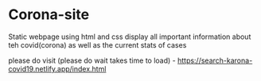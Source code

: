 # Corona-site
Static webpage using html and css display all important information about teh covid(corona) as well as the current stats of cases

please do visit (please do wait takes time to load) - https://search-karona-covid19.netlify.app/index.html
